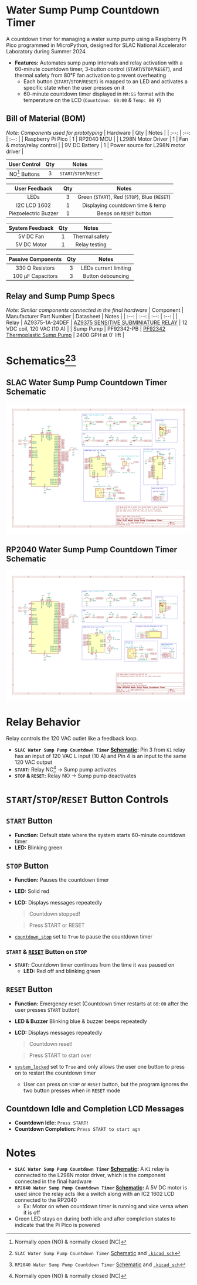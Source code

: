# Water Sump Pump Countdown Timer
A countdown timer for managing a water sump pump using a Raspberry Pi Pico programmed in MicroPython, designed for SLAC National Accelerator Laboratory during Summer 2024.
- **Features:** Automates sump pump intervals and relay activation with a 60-minute countdown timer, 3-button control (`START`/`STOP`/`RESET`), and thermal safety from 80°F fan activation to prevent overheating
  - Each button (`START`/`STOP`/`RESET`) is mapped to an LED and activates a specific state when the user presses on it
  - 60-minute countdown timer displayed in `MM:SS` format with the temperature on the LCD (`Countdown: 60:00` & `Temp: 80 F`)

## Bill of Material (BOM)
*Note: Components used for prototyping*
| Hardware | Qty | Notes |
| :--: | :--: | :--: |
| Raspberry Pi Pico | 1 | RP2040 MCU |
| L298N Motor Driver | 1 | Fan & motor/relay control |
| 9V DC Battery | 1 | Power source for L298N motor driver |

| User Control | Qty | Notes |
| :--: | :--: | :--: |
| NO[^1] Buttons | 3 | `START`/`STOP`/`RESET` |

| User Feedback | Qty | Notes |
| :--: | :--: | :--: |
| LEDs | 3 | Green (`START`), Red (`STOP`), Blue (`RESET`) |
| I2C LCD 1602 | 1 | Displaying countdown time & temp |
| Piezoelectric Buzzer | 1 | Beeps on `RESET` button |

| System Feedback | Qty | Notes |
| :--: | :--: | :--: |
| 5V DC Fan | 1 | Thermal safety |
| 5V DC Motor | 1 | Relay testing |

| Passive Components | Qty | Notes |
| :--: | :--: | :--: |
| 330 &#8486; Resistors | 3 | LEDs current limiting |
| 100 &mu;F Capacitors | 3 | Button debouncing |

## Relay and Sump Pump Specs
*Note: Similar components connected in the final hardware*
| Component | Manufacturer Part Number | Datasheet | Notes |
| :--: | :--: | :--: | :--: |
| Relay | AZ9375-1A-24DEF | [AZ9375 SENSITIVE SUBMINIATURE RELAY](https://www.azettler.com/pdfs/az9375.pdf) | 12 VDC coil, 120 VAC (10 A) |
| Sump Pump | PF92342-PB | [PF92342 Thermoplastic Sump Pump](https://fergusonprod.a.bigcontent.io/v1/static/5097488_7397986_specification) | 2400 GPH at 0' lift |

# Schematics[^2][^3]

## SLAC Water Sump Pump Countdown Timer Schematic
![image](https://github.com/eoommaa/Water-Sump-Pump/blob/main/kicad/schematics/SLAC%20Water%20Sump%20Pump.svg)

## RP2040 Water Sump Pump Countdown Timer Schematic
![image](https://github.com/eoommaa/Water-Sump-Pump/blob/main/kicad/schematics/RP2040%20Water%20Sump%20Pump.svg)


# Relay Behavior
Relay controls the 120 VAC outlet like a feedback loop.
- **`SLAC Water Sump Pump Countdown Timer` [Schematic](#slac-water-sump-pump-countdown-timer-schematic):** Pin 3 from `K1` relay has an input of 120 VAC L input (10 A) and Pin 4 is an input to the same 120 VAC output
- **`START`:** Relay NC[^1] &rarr; Sump pump activates
- **`STOP` & `RESET`:** Relay NO &rarr; Sump pump deactivates


# `START`/`STOP`/`RESET` Button Controls
## `START` Button
- **Function:** Default state where the system starts 60-minute countdown timer
- **LED:** Blinking green


## `STOP` Button
- **Function:** Pauses the countdown timer
- **LED:** Solid red
- **LCD:** Displays messages repeatedly
  > Countdown stopped!
  
  > Press START or RESET
- [`countdown_stop`](LINK) set to `True` to pause the countdown timer

### `START` & [`RESET`](#reset-button) Button on `STOP`
- **`START`:** Countdown timer continues from the time it was paused on
  - **LED:** Red off and blinking green


## `RESET` Button
- **Function:** Emergency reset (Countdown timer restarts at `60:00` after the user presses `START` button)
- **LED & Buzzer** Blinking blue & buzzer beeps repeatedly
- **LCD:** Displays messages repeatedly
  > Countdown reset!
  
  > Press START to start over
- [`system_locked`](LINK) set to `True` and only allows the user one button to press on to restart the countdown timer
  - User can press on `STOP` or `RESET` button, but the program ignores the two button presses when in `RESET` mode


## Countdown Idle and Completion LCD Messages
- **Countdown Idle:** `Press START!`
- **Countdown Completion:** `Press START to start agn`


# Notes
- **`SLAC Water Sump Pump Countdown Timer` [Schematic](#slac-water-sump-pump-countdown-timer-schematic):** A `K1` relay is connected to the L298N motor driver, which is the component connected in the final hardware
- **`RP2040 Water Sump Pump Countdown Timer` [Schematic](#rp2040-water-sump-pump-countdown-timer-schematic):** A 5V DC motor is used since the relay acts like a switch along with an IC2 1602 LCD connected to the RP2040
  - Ex: Motor on when countdown timer is running and vice versa when it is off
- Green LED stays on during both idle and after completion states to indicate that the Pi Pico is powered


[^1]: Normally open (NO) & normally closed (NC)
[^2]: `SLAC Water Sump Pump Countdown Timer` [Schematic](https://github.com/eoommaa/Water-Sump-Pump/blob/main/kicad/schematics/SLAC%20Water%20Sump%20Pump.pdf) and [`.kicad_sch`](https://github.com/eoommaa/Water-Sump-Pump/blob/main/kicad/SLAC%20Water%20Sump%20Pump.kicad_sch)
[^3]: `RP2040 Water Sump Pump Countdown Timer` [Schematic](https://github.com/eoommaa/Water-Sump-Pump/blob/main/kicad/schematics/RP2040%20Water%20Sump%20Pump.pdf) and [`.kicad_sch`](https://github.com/eoommaa/Water-Sump-Pump/blob/main/kicad/RP2040%20Water%20Sump%20Pump.kicad_sch)
